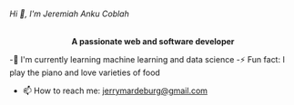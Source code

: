 <p align="center">
  <h6>Hi 👋, I'm Jeremiah Anku Coblah</h6>
</p>

<p align="center">
  <b>A passionate web and software developer</b>
</p>

-🌱 I'm currently learning machine learning and data science
-⚡ Fun fact: I play the piano and love varieties of food
- 📫 How to reach me: jerrymardeburg@gmail.com
